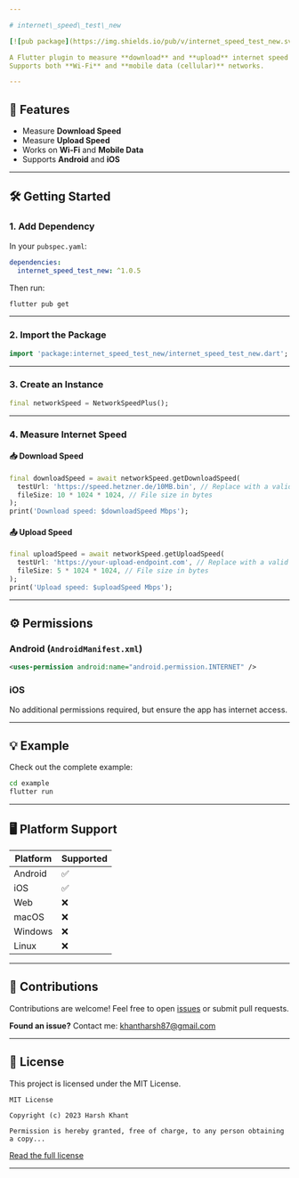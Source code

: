 ```yaml
---

# internet\_speed\_test\_new

[![pub package](https://img.shields.io/pub/v/internet_speed_test_new.svg)](https://pub.dev/packages/internet_speed_test_new)

A Flutter plugin to measure **download** and **upload** internet speed on **Android** and **iOS**.
Supports both **Wi-Fi** and **mobile data (cellular)** networks.

---
```


## 🚀 Features

* Measure **Download Speed**
* Measure **Upload Speed**
* Works on **Wi-Fi** and **Mobile Data**
* Supports **Android** and **iOS**

---

## 🛠 Getting Started

### 1. Add Dependency

In your `pubspec.yaml`:

```yaml
dependencies:
  internet_speed_test_new: ^1.0.5
```

Then run:

```bash
flutter pub get
```

---

### 2. Import the Package

```dart
import 'package:internet_speed_test_new/internet_speed_test_new.dart';
```

---

### 3. Create an Instance

```dart
final networkSpeed = NetworkSpeedPlus();
```

---

### 4. Measure Internet Speed

#### 📥 Download Speed

```dart
final downloadSpeed = await networkSpeed.getDownloadSpeed(
  testUrl: 'https://speed.hetzner.de/10MB.bin', // Replace with a valid URL
  fileSize: 10 * 1024 * 1024, // File size in bytes
);
print('Download speed: $downloadSpeed Mbps');
```

#### 📤 Upload Speed

```dart
final uploadSpeed = await networkSpeed.getUploadSpeed(
  testUrl: 'https://your-upload-endpoint.com', // Replace with a valid endpoint
  fileSize: 5 * 1024 * 1024, // File size in bytes
);
print('Upload speed: $uploadSpeed Mbps');
```

---

## ⚙️ Permissions

### Android (`AndroidManifest.xml`)

```xml
<uses-permission android:name="android.permission.INTERNET" />
```

### iOS

No additional permissions required, but ensure the app has internet access.

---

## 💡 Example

Check out the complete example:

```bash
cd example
flutter run
```

---

## 🖥 Platform Support

| Platform | Supported |
| -------- | --------- |
| Android  | ✅         |
| iOS      | ✅         |
| Web      | ❌         |
| macOS    | ❌         |
| Windows  | ❌         |
| Linux    | ❌         |

---

## 🤝 Contributions

Contributions are welcome!
Feel free to open [issues](https://github.com/your-repo/issues) or submit pull requests.

**Found an issue?** Contact me: [khantharsh87@gmail.com](mailto:khantharsh87@gmail.com)

---

## 📄 License

This project is licensed under the MIT License.

```
MIT License

Copyright (c) 2023 Harsh Khant

Permission is hereby granted, free of charge, to any person obtaining a copy...
```

[Read the full license](https://opensource.org/licenses/MIT)

---
